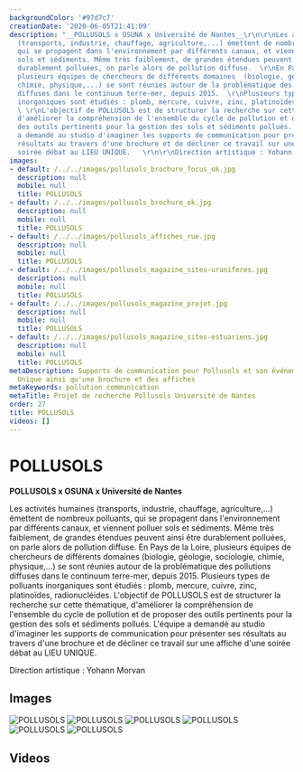 ```yaml
---
backgroundColor: '#97d7c7'
creationDate: '2020-06-05T21:41:09'
description: "__POLLUSOLS x OSUNA x Université de Nantes__\r\n\r\nLes activités humaines
  (transports, industrie, chauffage, agriculture,...) émettent de nombreux polluants,
  qui se propagent dans l'environnement par différents canaux, et viennent polluer
  sols et sédiments. Même très faiblement, de grandes étendues peuvent ainsi être
  durablement polluées, on parle alors de pollution diffuse.  \r\nEn Pays de la Loire,
  plusieurs équipes de chercheurs de différents domaines  (biologie, géologie, sociologie,
  chimie, physique,...) se sont réunies autour de la problématique des pollutions
  diffuses dans le continuum terre-mer, depuis 2015.  \r\nPlusieurs types de polluants
  inorganiques sont étudiés : plomb, mercure, cuivre, zinc, platinoïdes, radionucléides.
  \ \r\nL'objectif de POLLUSOLS est de structurer la recherche sur cette thématique,
  d'améliorer la compréhension de l'ensemble du cycle de pollution et de proposer
  des outils pertinents pour la gestion des sols et sédiments pollués.  \r\nL'équipe
  a demandé au studio d'imaginer les supports de communication pour présenter ses
  résultats au travers d'une brochure et de décliner ce travail sur une affiche d'une
  soirée débat au LIEU UNIQUE.   \r\n\r\nDirection artistique : Yohann Morvan"
images:
- default: /../../images/pollusols_brochure_focus_ok.jpg
  description: null
  mobile: null
  title: POLLUSOLS
- default: /../../images/pollusols_brochure_ok.jpg
  description: null
  mobile: null
  title: POLLUSOLS
- default: /../../images/pollusols_affiches_rue.jpg
  description: null
  mobile: null
  title: POLLUSOLS
- default: /../../images/pollusols_magazine_sites-uraniferes.jpg
  description: null
  mobile: null
  title: POLLUSOLS
- default: /../../images/pollusols_magazine_projet.jpg
  description: null
  mobile: null
  title: POLLUSOLS
- default: /../../images/pollusols_magazine_sites-estuariens.jpg
  description: null
  mobile: null
  title: POLLUSOLS
metaDescription: Supports de communication pour Pollusols et son événement au Lieu
  Unique ainsi qu'une brochure et des affiches
metaKeywords: pollution communication
metaTitle: Projet de recherche Pollusols Université de Nantes
order: 27
title: POLLUSOLS
videos: []
---
```


# POLLUSOLS

__POLLUSOLS x OSUNA x Université de Nantes__

Les activités humaines (transports, industrie, chauffage, agriculture,...) émettent de nombreux polluants, qui se propagent dans l'environnement par différents canaux, et viennent polluer sols et sédiments. Même très faiblement, de grandes étendues peuvent ainsi être durablement polluées, on parle alors de pollution diffuse.
En Pays de la Loire, plusieurs équipes de chercheurs de différents domaines  (biologie, géologie, sociologie, chimie, physique,...) se sont réunies autour de la problématique des pollutions diffuses dans le continuum terre-mer, depuis 2015.
Plusieurs types de polluants inorganiques sont étudiés : plomb, mercure, cuivre, zinc, platinoïdes, radionucléides.
L'objectif de POLLUSOLS est de structurer la recherche sur cette thématique, d'améliorer la compréhension de l'ensemble du cycle de pollution et de proposer des outils pertinents pour la gestion des sols et sédiments pollués.
L'équipe a demandé au studio d'imaginer les supports de communication pour présenter ses résultats au travers d'une brochure et de décliner ce travail sur une affiche d'une soirée débat au LIEU UNIQUE.

Direction artistique : Yohann Morvan

## Images

![POLLUSOLS](/../../images/pollusols_brochure_focus_ok.jpg)
![POLLUSOLS](/../../images/pollusols_brochure_ok.jpg)
![POLLUSOLS](/../../images/pollusols_affiches_rue.jpg)
![POLLUSOLS](/../../images/pollusols_magazine_sites-uraniferes.jpg)
![POLLUSOLS](/../../images/pollusols_magazine_projet.jpg)
![POLLUSOLS](/../../images/pollusols_magazine_sites-estuariens.jpg)

## Videos

